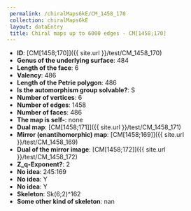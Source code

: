```yaml
--- 
 permalink: /chiralMaps6kE/CM_1458_170 
 collection: chiralMaps6kE
 layout: dataEntry
 title: Chiral maps up to 6000 edges - CM[1458;170]
---
```


- **ID**: [CM[1458;170]]({{ site.url }}/test/CM_1458_170)
- **Genus of the underlying surface**: 484
- **Length of the face**: 6
- **Valency**: 486
- **Length of the Petrie polygon**: 486
- **Is the automorphism group solvable?**: S
- **Number of vertices**: 6
- **Number of edges**: 1458
- **Number of faces**: 486
- **The map is self-**: none
- **Dual map**: [CM[1458;171]]({{ site.url }}/test/CM_1458_171)
- **Mirror (enantihomorphic) map**: [CM[1458;169]]({{ site.url }}/test/CM_1458_169)
- **Dual of the mirror image**: [CM[1458;172]]({{ site.url }}/test/CM_1458_172)
- **Z_q-Exponent?**: 2
- **No idea**:  245:169
- **No idea**: Y
- **No idea**: Y
- **Skeleton**: Sk(6;2)^162
- **Some other kind of skeleton**: nan
